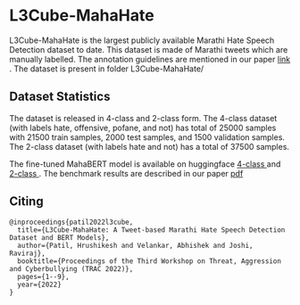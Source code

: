 # L3Cube-MahaHate

L3Cube-MahaHate is the largest publicly available Marathi Hate Speech Detection dataset to date. This dataset is made of Marathi tweets which are manually labelled. The annotation guidelines are mentioned in our paper <a href='https://arxiv.org/abs/2203.13778'> link </a>.
The dataset is present in folder L3Cube-MahaHate/

## Dataset Statistics

The dataset is released in 4-class and 2-class form. The 4-class dataset (with labels hate, offensive, pofane, and not) has total of 25000 samples with 21500 train samples, 2000 test samples, and 1500 validation samples. The 2-class dataset (with labels hate and not) has a total of 37500 samples.

The fine-tuned MahaBERT model is available on huggingface <a href='https://huggingface.co/l3cube-pune/mahahate-multi-roberta'> 4-class </a> and <a href='https://huggingface.co/l3cube-pune/mahahate-bert'> 2-class </a>. The benchmark results are described in our paper <a href='https://arxiv.org/pdf/2203.13778.pdf'> pdf </a>

## Citing
```
@inproceedings{patil2022l3cube,
  title={L3Cube-MahaHate: A Tweet-based Marathi Hate Speech Detection Dataset and BERT Models},
  author={Patil, Hrushikesh and Velankar, Abhishek and Joshi, Raviraj},
  booktitle={Proceedings of the Third Workshop on Threat, Aggression and Cyberbullying (TRAC 2022)},
  pages={1--9},
  year={2022}
}
```
